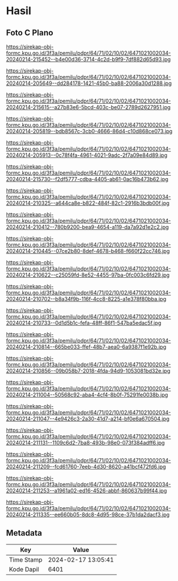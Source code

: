 # Hasil

## Foto C Plano

https://sirekap-obj-formc.kpu.go.id/3f3a/pemilu/pdpr/64/71/02/10/02/6471021002034-20240214-215452--b4e00d36-3714-4c2d-b9f9-7df882d65d93.jpg

https://sirekap-obj-formc.kpu.go.id/3f3a/pemilu/pdpr/64/71/02/10/02/6471021002034-20240214-205649--dd284178-1421-45b0-ba88-2006a30d1288.jpg

https://sirekap-obj-formc.kpu.go.id/3f3a/pemilu/pdpr/64/71/02/10/02/6471021002034-20240214-215615--a27b83e6-5bcd-403c-be07-2789d2627951.jpg

https://sirekap-obj-formc.kpu.go.id/3f3a/pemilu/pdpr/64/71/02/10/02/6471021002034-20240214-205819--bdb8567c-3cb0-4666-86d4-c10d868ce073.jpg

https://sirekap-obj-formc.kpu.go.id/3f3a/pemilu/pdpr/64/71/02/10/02/6471021002034-20240214-205913--0c78f4fa-4961-4021-9adc-2f7a09e84d89.jpg

https://sirekap-obj-formc.kpu.go.id/3f3a/pemilu/pdpr/64/71/02/10/02/6471021002034-20240214-215730--f2df5777-cdba-4405-ab61-0ac16b473b62.jpg

https://sirekap-obj-formc.kpu.go.id/3f3a/pemilu/pdpr/64/71/02/10/02/6471021002034-20240214-210325--a644ca8e-b822-484f-82c1-2916b3bdb00f.jpg

https://sirekap-obj-formc.kpu.go.id/3f3a/pemilu/pdpr/64/71/02/10/02/6471021002034-20240214-210412--780b9200-bea9-4654-a119-da7a92d1e2c2.jpg

https://sirekap-obj-formc.kpu.go.id/3f3a/pemilu/pdpr/64/71/02/10/02/6471021002034-20240214-210445--07ce2b80-8def-4678-b468-f660f22cc746.jpg

https://sirekap-obj-formc.kpu.go.id/3f3a/pemilu/pdpr/64/71/02/10/02/6471021002034-20240214-210622--c25059fd-8e52-4455-97ba-0fc003c6fd29.jpg

https://sirekap-obj-formc.kpu.go.id/3f3a/pemilu/pdpr/64/71/02/10/02/6471021002034-20240214-210702--b8a34f9b-116f-4cc8-8225-a1e378f80bba.jpg

https://sirekap-obj-formc.kpu.go.id/3f3a/pemilu/pdpr/64/71/02/10/02/6471021002034-20240214-210733--0d1d5b1c-fefa-48ff-86f1-547ba5edac5f.jpg

https://sirekap-obj-formc.kpu.go.id/3f3a/pemilu/pdpr/64/71/02/10/02/6471021002034-20240214-210814--665be033-ffef-48b7-aea0-6a9387f1e92b.jpg

https://sirekap-obj-formc.kpu.go.id/3f3a/pemilu/pdpr/64/71/02/10/02/6471021002034-20240214-210856--09b058b7-2018-4fda-94d9-1053081bd32e.jpg

https://sirekap-obj-formc.kpu.go.id/3f3a/pemilu/pdpr/64/71/02/10/02/6471021002034-20240214-211004--50568c92-aba4-4cf4-8b0f-75291fe0038b.jpg

https://sirekap-obj-formc.kpu.go.id/3f3a/pemilu/pdpr/64/71/02/10/02/6471021002034-20240214-211047--4e9426c3-2a30-41d7-a214-bf0e6a670504.jpg

https://sirekap-obj-formc.kpu.go.id/3f3a/pemilu/pdpr/64/71/02/10/02/6471021002034-20240214-211131--1109c6d2-7ba8-493b-98e0-073f384adff6.jpg

https://sirekap-obj-formc.kpu.go.id/3f3a/pemilu/pdpr/64/71/02/10/02/6471021002034-20240214-211209--fcd61760-7eeb-4d30-8620-a41bcf472fd6.jpg

https://sirekap-obj-formc.kpu.go.id/3f3a/pemilu/pdpr/64/71/02/10/02/6471021002034-20240214-211253--a1961a02-ed16-4526-abbf-860637b99f44.jpg

https://sirekap-obj-formc.kpu.go.id/3f3a/pemilu/pdpr/64/71/02/10/02/6471021002034-20240214-211335--ee660b05-8dc8-4d95-98ce-37b1da2dacf3.jpg


## Metadata

| Key        | Value               |
| ---------- | ------------------- |
| Time Stamp | 2024-02-17 13:05:41 |
| Kode Dapil | 6401                |



